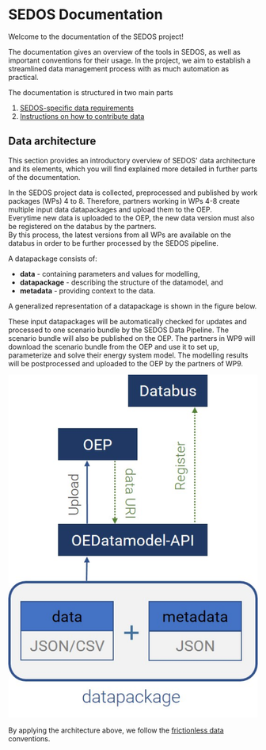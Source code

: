 # SEDOS Documentation

Welcome to the documentation of the SEDOS project!

The documentation gives an overview of the tools in SEDOS, as well as important conventions for their usage.
In the project, we aim to establish a streamlined data management process with as much automation as practical.

The documentation is structured in two main parts 

1. [SEDOS-specific data requirements](./data_requirements/input_data.md) 
2. [Instructions on how to contribute data](./data_requirements/overview.md)


## Data architecture

This section provides an introductory overview of SEDOS' data architecture and its elements, which you will find explained more detailed in further parts of the documentation.

In the SEDOS project data is collected, preprocessed and published by work packages (WPs) 4 to 8. 
Therefore, partners working in WPs 4-8 create multiple input data datapackages and upload them to the OEP. <br> 
Everytime new data is uploaded to the OEP, the new data version must also be registered on the databus by the partners. <br>
By this process, the latest versions from all WPs are available on the databus in order to be further processed by the SEDOS pipeline. 

A datapackage consists of:

* **data** - containing parameters and values for modelling, 
* **datapackage** - describing the structure of the datamodel, and 
* **metadata** - providing context to the data. 

A generalized representation of a datapackage is shown in the figure below. 

These input datapackages will be automatically checked for updates and processed to one scenario bundle by the SEDOS Data Pipeline. The scenario bundle will also be published on the OEP. 
The partners in WP9 will download the scenario bundle from the OEP and use it to set up, parameterize and solve their energy system model. The modelling results will be postprocessed and uploaded to the OEP by the partners of WP9.


![Contributing Input Data to SEDOS](../graphics/datapackage.jpg)

By applying the architecture above, we follow the [frictionless data](https://specs.frictionlessdata.io/data-package/) conventions.


